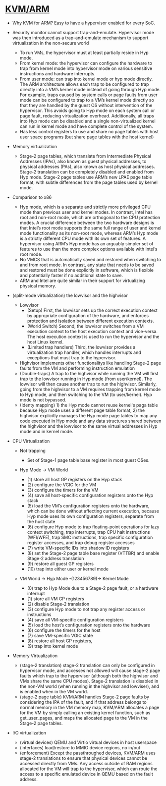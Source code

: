 # [KVM/ARM](https://dl.acm.org/doi/pdf/10.1145/2644865.2541946)

+ Why KVM for ARM? Easy to have a hypervisor enabled for every SoC.
+ Security monitor cannot support trap-and-emulate. Hypervisor mode was
then introduced as a trap-and-emulate mechanism to support virtualization in
the non-secure world
    + To run VMs, the hypervisor must at least partially reside in Hyp mode.
    + From kernel mode: the hypervisor can configure the hardware to trap
    from kernel mode into hypervisor mode on various sensitive instructions and
    hardware interrupts.
    + From user mode: can trap into kernel mode or hyp mode directly. The ARM
    architecture allows each trap to be configured to trap directly into a VM’s
    kernel mode instead of going through Hyp mode. For example, traps caused by
    system calls or page faults from user mode can be configured to trap to a
    VM’s kernel mode directly so that they are handled by the guest OS without
    intervention of the hypervisor.  This avoids going to Hyp mode on each
    system call or page fault, reducing virtualization overhead. Additionally,
    all traps into Hyp mode can be disabled and a single non-virtualized kernel
    can run in kernel mode and have complete control of the system.
    + Has less control registers to use and share no page tables with host user
    space programs  (but share page tables with the host kernel)
+ Memory virtualization
    + Stage-2 page tables, which translate from Intermediate Physical
    Addresses (IPAs), also known as guest physical addresses, to physical
    addresses (PAs), also known as host physical addresses.  Stage-2
    translation can be completely disabled and enabled from Hyp mode.
    Stage-2 page tables use ARM’s new LPAE page table format, with subtle
    differences from the page tables used by kernel mode.
+ Comparison to x86
    + Hyp mode, which is a separate and strictly more privileged CPU mode
    than previous user and kernel modes. In contrast, Intel has root and
    non-root mode, which are orthogonal to the CPU protection modes. A
    crucial difference between the two hardware designs is that Intel’s root
    mode supports the same full range of user and kernel mode functionality
    as its non-root mode, whereas ARM’s Hyp mode is a strictly different CPU
    mode with its own set of features. A hypervisor using ARM’s Hyp mode
    has an arguably simpler set of features to use than the more complex
    options available with Intel’s root mode.
    + No VMCS that is automatically saved and restored when switching to and
    from root mode. In contrast, any state that needs to be saved and
    restored must be done explicitly in software, which is flexible and
    potentially faster if no additional state to save.
    + ARM and Intel are quite similar in their support for virtualizing
    physical memory.
+ (split-mode virtualization) the lowvisor and the highvisor
    + Lowvisor
        + (Setup) First, the lowvisor sets up the correct execution context by
        appropriate configuration of the hardware, and enforces protection
        and isolation between different execution contexts.
        + (World Switch) Second, the lowvisor switches from a VM execution
        context to the host execution context and vice-versa. The host
        execution context is used to run the hypervisor and the host Linux
        kernel.
        + (Limited trap handlers) Third, the lowvisor provides a
        virtualization trap handler, which handles interrupts and exceptions
        that must trap to the hypervisor.
    + Highvisor implements other functionalitys like handling Stage-2 page
    faults from the VM and performing instruction emulation
    + (Double-traps) A trap to the highvisor while running the VM will first
    trap to the lowvisor running in Hyp mode (from user/kernel). The lowvisor
    will then cause another trap to run the highvisor. Similarly, going from the
    highvisor to a VM requires trapping from kernel mode to Hyp mode, and then
    switching to the VM (to user/kernel). Hyp mode is not bypassed.
    + (Identy mapping) 1) the Hyp mode cannot reuse kernel's paga table because
    Hyp mode uses a different page table format, 2) the highvisor explicitly
    manages the Hyp mode page tables to map any code executed in Hyp mode and
    any data structures shared between the highvisor and the lowvisor to the
    same virtual addresses in Hyp mode and in kernel mode.

+ CPU Virtualization
    + Not trapping
        + Set of Stage-1 page table base register
        in most guest OSes.
    + Hyp Mode -> VM World
        + (1) store all host GP registers on the Hyp stack
        + (2) configure the VGIC for the VM
        + (3) configure the timers for the VM
        + (4) save all host-specific configuration registers onto the Hyp stack
        + (5) load the VM’s configuration registers onto the hardware, which can be done without affecting current execution, because Hyp mode uses its own configuration registers, separate from the host state
        + (6) configure Hyp mode to trap floating-point operations for lazy
        context switching, trap interrupts, trap CPU halt instructions
        (WFI/WFE), trap SMC instructions, trap specific configuration register
        accesses, and trap debug register accesses
        + (7) write VM-specific IDs into shadow ID registers
        + (8) set the Stage-2 page table base register (VTTBR) and enable
        Stage-2 address translation
        + (9) restore all guest GP registers
        + (10) trap into either user or kernel mode

    + VM World -> Hyp Mode -(123456789)-> Kernel Mode
        + (0) trap to Hyp Mode due to a Stage-2 page fault, or a hardware interrupt
        + (1) store all VM GP registers
        + (2) disable Stage-2 translation
        + (3) configure Hyp mode to not trap any register access or instructions
        + (4) save all VM-specific configuration registers
        + (5) load the host’s configuration registers onto the hardware
        + (6) configure the timers for the host
        + (7) save VM-specific VGIC state
        + (8) restore all host GP registers,
        + (9) trap into kernel mode

+ Memory Virtualization
    + (stage-2 translation) stage-2 translation can only be configured in
    hypervisor mode, and accesses not allowed will cause stage-2 page faults
    which trap to the hypervisor (although both the highvisor and VMs share the
    same CPU modes). Stage-2 translation is disabled in the non-VM world (when
    running in the highvisor and lowviser), and is enabled when in the VM world.
    + (stage-2 page table) KVM/ARM handles Stage-2 page faults by considering
    the IPA of the fault, and if that address belongs to normal memory in the VM
    memory map, KVM/ARM allocates a page for the VM by simply calling an
    existing kernel function, such as get_user_pages, and maps the allocated
    page to the VM in the Stage-2 page tables.

+ I/O virtualization
    + (virtual devices) QEMU and Virtio virtual devices in host userspace
    + (interfaces) load/restore to MMIO device regions, no in/out
    + (enforcement) Except the passthroughed devices, KVM/ARM uses stage-2
    translations to ensure that physical devices cannot be accessed directly
    from VMs. Any access outside of RAM regions allocated for the VM will trap
    to the hypervisor, which can route the access to a specific emulated device
    in QEMU based on the fault address.
